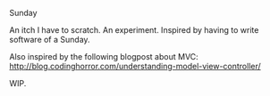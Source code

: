 Sunday

An itch I have to scratch. An experiment. Inspired by having to write software of a Sunday. 

Also inspired by the following blogpost about MVC: http://blog.codinghorror.com/understanding-model-view-controller/

WIP.